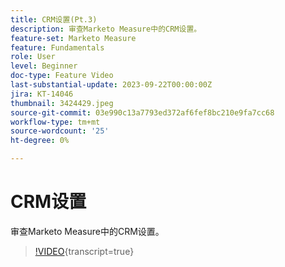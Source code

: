 ```yaml
---
title: CRM设置(Pt.3)
description: 审查Marketo Measure中的CRM设置。
feature-set: Marketo Measure
feature: Fundamentals
role: User
level: Beginner
doc-type: Feature Video
last-substantial-update: 2023-09-22T00:00:00Z
jira: KT-14046
thumbnail: 3424429.jpeg
source-git-commit: 03e990c13a7793ed372af6fef8bc210e9fa7cc68
workflow-type: tm+mt
source-wordcount: '25'
ht-degree: 0%

---
```



# CRM设置

审查Marketo Measure中的CRM设置。

>[!VIDEO](https://video.tv.adobe.com/v/3424429/?learn=on){transcript=true}

